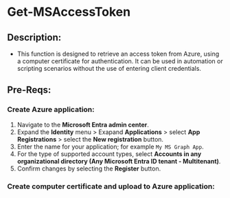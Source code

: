 # Get-MSAccessToken
## Description:
* This function is designed to retrieve an access token from Azure, using a computer certificate for authentication. It can be used in automation or scripting scenarios without the use of entering client credentials.

## Pre-Reqs:
### Create Azure application:
1. Navigate to the **Microsoft Entra admin center**.
2. Expand the **Identity** menu > Exapand **Applications** > select **App Registrations** > select the **New registration** button.
3. Enter the name for your application; for example ```My MS Graph App```.
4. For the type of supported account types, select **Accounts in any organizational directory (Any Microsoft Entra ID tenant - Multitenant)**.
5. Confirm changes by selecting the **Register** button.

### Create computer certificate and upload to Azure application:

